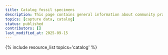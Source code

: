 ```yaml
---
title: Catalog fossil specimens
description: This page contains general information about community practices for cataloging fossil specimens, and also aggregates links to additional resources with more specific information.
topics: [capture data, catalog]
status: published
contributors: []
last_modified_at: 2025-09-15
---
```


{% include resource_list topics='catalog' %}

